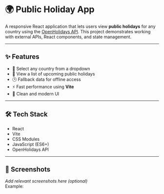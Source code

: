 # 🌍 Public Holiday App

A responsive React application that lets users view **public holidays** for any country using the [OpenHolidays API](https://openholidaysapi.org/swagger/index.html). This project demonstrates working with external APIs, React components, and state management.

---

## ✨ Features

- 🔎 Select any country from a dropdown
- 📆 View a list of upcoming public holidays
- 🕒 Fallback data for offline access
- ⚡ Fast performance using **Vite**
- 🎨 Clean and modern UI

---

## 🛠️ Tech Stack

- React
- Vite
- CSS Modules
- JavaScript (ES6+)
- OpenHolidays API

---

## 📸 Screenshots

_Add relevant screenshots here (optional)_  
Example:
